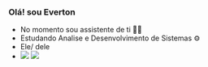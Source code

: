 ### Olá! sou Everton 
 
- No momento sou assistente de ti 👨‍💻
- Estudando Analise e Desenvolvimento de Sistemas ⚙️
- Ele/ dele
- 
  <div>
  <a href="https://instagram.com/evertondso" target="_blank"><img src="https://img.shields.io/badge/-Instagram-%23E4405F?style=for-the-badge&logo=instagram&logoColor=white" target="_blank"></a>  <a href="www.linkedin.com/in/everton-silva-oliveira1996" target="_blank"><img src="https://img.shields.io/badge/-LinkedIn-%230077B5?style=for-the-badge&logo=linkedin&logoColor=white" target="_blank"></a> 

